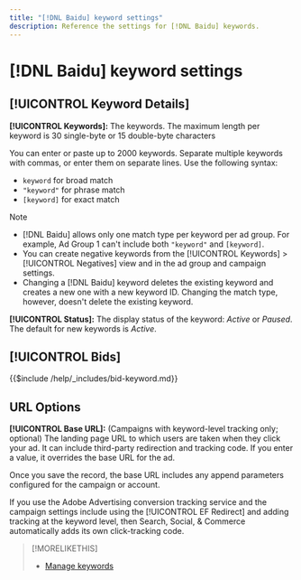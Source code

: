 ```yaml
---
title: "[!DNL Baidu] keyword settings"
description: Reference the settings for [!DNL Baidu] keywords.
---
```

# [!DNL Baidu] keyword settings

## [!UICONTROL Keyword Details]

**[!UICONTROL Keywords]:** The keywords. The maximum length per keyword is 30 single-byte or 15 double-byte characters 

You can enter or paste up to 2000 keywords. Separate multiple keywords with commas, or enter them on separate lines. Use the following syntax:

* `keyword` for broad match
* `"keyword"` for phrase match
* `[keyword]` for exact match

>[!NOTE]
>
>* [!DNL Baidu] allows only one match type per keyword per ad group. For example, Ad Group 1 can't include both `"keyword"` and `[keyword]`.
>* You can create negative keywords from the [!UICONTROL Keywords] > [!UICONTROL Negatives] view and in the ad group and campaign settings.
>* Changing a [!DNL Baidu] keyword deletes the existing keyword and creates a new one with a new keyword ID. Changing the match type, however, doesn't delete the existing keyword.

**[!UICONTROL Status]:** The display status of the keyword: *Active* or *Paused*. The default for new keywords is *Active*.

## [!UICONTROL Bids]

<!-- **[!UICONTROL Bid]:** -->

{{$include /help/_includes/bid-keyword.md}}

## URL Options

**[!UICONTROL Base URL]:** (Campaigns with keyword-level tracking only; optional) The landing page URL to which users are taken when they click your ad. It can include
third-party redirection and tracking code. If you enter a value, it overrides the base URL for the ad.

Once you save the record, the base URL includes any append parameters configured for the campaign or account.

If you use the Adobe Advertising conversion tracking service and the campaign settings include using the [!UICONTROL EF Redirect] and adding tracking at the keyword level, then Search, Social, & Commerce automatically adds its own click-tracking code.

>[!MORELIKETHIS]
>
>* [Manage keywords](/help/search-social-commerce/campaign-management/campaigns/keyword-manage.md)
